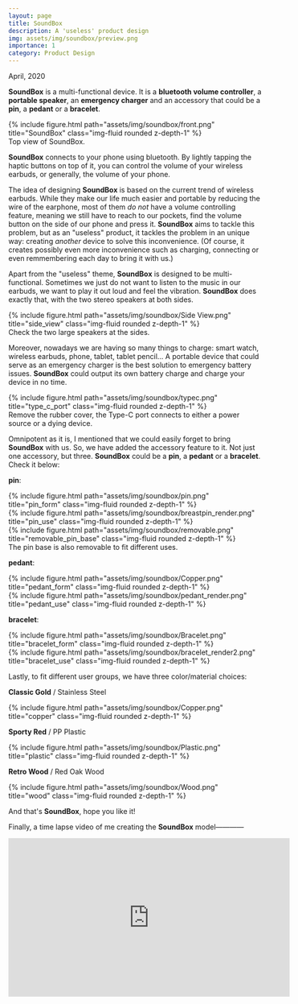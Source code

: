 ```yaml
---
layout: page
title: SoundBox
description: A 'useless' product design
img: assets/img/soundbox/preview.png
importance: 1
category: Product Design
---
```


April, 2020

**SoundBox** is a multi-functional device. It is a **bluetooth volume controller**, a **portable speaker**, an **emergency charger** and an accessory that could be a **pin**, a **pedant** or a **bracelet**.

<div class="row">
    <div class="col-sm mt-3 mt-md-0">
        {% include figure.html path="assets/img/soundbox/front.png" title="SoundBox" class="img-fluid rounded z-depth-1" %}
    </div>
</div>
<div class="caption">
    Top view of SoundBox.
</div>

**SoundBox** connects to your phone using bluetooth. By lightly tapping the haptic buttons on top of it, you can control the volume of your wireless earbuds, or generally, the volume of your phone. 

The idea of designing **SoundBox** is based on the current trend of wireless earbuds. While they make our life much easier and portable by reducing the wire of the earphone, most of them *do not* have a volume controlling feature, meaning we still have to reach to our pockets, find the volume button on the side of our phone and press it. **SoundBox** aims to tackle this problem, but as an "useless" product, it tackles the problem in an unique way: creating *another* device to solve this inconvenience. (Of course, it creates possibly even more inconvenience such as charging, connecting or even remmembering each day to bring it with us.)

Apart from the "useless" theme, **SoundBox** is designed to be multi-functional. Sometimes we just do not want to listen to the music in our earbuds, we want to play it out loud and feel the vibration. **SoundBox** does exactly that, with the two stereo speakers at both sides.

<div class="row">
    <div class="col-sm mt-3 mt-md-0">
        {% include figure.html path="assets/img/soundbox/Side View.png" title="side_view" class="img-fluid rounded z-depth-1" %}
    </div>
</div>
<div class="caption">
    Check the two large speakers at the sides.
</div>

Moreover, nowadays we are having so many things to charge: smart watch, wireless earbuds, phone, tablet, tablet pencil... A portable device that could serve as an emergency charger is the best solution to emergency battery issues. **SoundBox** could output its own battery charge and charge your device in no time.

<div class="row">
    <div class="col-sm mt-3 mt-md-0">
        {% include figure.html path="assets/img/soundbox/typec.png" title="type_c_port" class="img-fluid rounded z-depth-1" %}
    </div>
</div>
<div class="caption">
    Remove the rubber cover, the Type-C port connects to either a power source or a dying device.
</div>

Omnipotent as it is, I mentioned that we could easily forget to bring **SoundBox** with us. So, we have added the accessory feature to it. Not just one accessory, but three. **SoundBox** could be a **pin**, a **pedant** or a **bracelet**. Check it below:

**pin**:

<div class="row">
    <div class="col-sm-8 mt-3 mt-md-0">
        {% include figure.html path="assets/img/soundbox/pin.png" title="pin_form" class="img-fluid rounded z-depth-1" %}
    </div>
    <div class="col-sm-4 mt-3 mt-md-0">
        {% include figure.html path="assets/img/soundbox/breastpin_render.png" title="pin_use" class="img-fluid rounded z-depth-1" %}
    </div>
</div>

<div class="row">
    <div class="col-sm mt-3 mt-md-0">
        {% include figure.html path="assets/img/soundbox/removable.png" title="removable_pin_base" class="img-fluid rounded z-depth-1" %}
    </div>
</div>
<div class="caption">
    The pin base is also removable to fit different uses.
</div>

**pedant**:

<div class="row">
    <div class="col-sm-8 mt-3 mt-md-0">
        {% include figure.html path="assets/img/soundbox/Copper.png" title="pedant_form" class="img-fluid rounded z-depth-1" %}
    </div>
    <div class="col-sm-4 mt-3 mt-md-0">
        {% include figure.html path="assets/img/soundbox/pedant_render.png" title="pedant_use" class="img-fluid rounded z-depth-1" %}
    </div>
</div>

**bracelet**:

<div class="row">
    <div class="col-sm-8 mt-3 mt-md-0">
        {% include figure.html path="assets/img/soundbox/Bracelet.png" title="bracelet_form" class="img-fluid rounded z-depth-1" %}
    </div>
    <div class="col-sm-4 mt-3 mt-md-0">
        {% include figure.html path="assets/img/soundbox/bracelet_render2.png" title="bracelet_use" class="img-fluid rounded z-depth-1" %}
    </div>
</div>

Lastly, to fit different user groups, we have three color/material choices:

**Classic Gold** / Stainless Steel

<div class="row">
    <div class="col-sm mt-3 mt-md-0">
        {% include figure.html path="assets/img/soundbox/Copper.png" title="copper" class="img-fluid rounded z-depth-1" %}
    </div>
</div>

**Sporty Red** / PP Plastic

<div class="row">
    <div class="col-sm mt-3 mt-md-0">
        {% include figure.html path="assets/img/soundbox/Plastic.png" title="plastic" class="img-fluid rounded z-depth-1" %}
    </div>
</div>

**Retro Wood** / Red Oak Wood

<div class="row">
    <div class="col-sm mt-3 mt-md-0">
        {% include figure.html path="assets/img/soundbox/Wood.png" title="wood" class="img-fluid rounded z-depth-1" %}
    </div>
</div>

And that's **SoundBox**, hope you like it!

Finally, a time lapse video of me creating the **SoundBox** model————

<iframe width="560" height="315" src="https://www.youtube.com/embed/STRf5-EIsn8" title="YouTube video player" frameborder="0" allow="accelerometer; autoplay; clipboard-write; encrypted-media; gyroscope; picture-in-picture" allowfullscreen></iframe>
